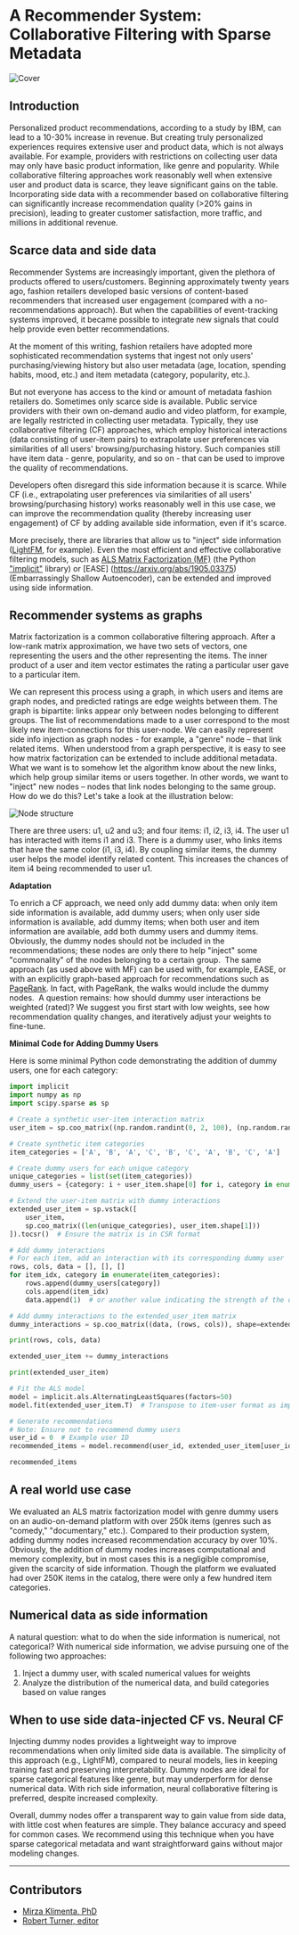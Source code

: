 # A Recommender System: Collaborative Filtering with Sparse Metadata

<img src=assets/use_cases/recommender_systems/recommender.png alt="Cover" data-size="100" />

## Introduction

Personalized product recommendations, according to a study by IBM, can lead to a 10-30% increase in revenue. But creating truly personalized experiences requires extensive user and product data, which is not always available. For example, providers with restrictions on collecting user data may only have basic product information, like genre and popularity. While collaborative filtering approaches work reasonably well when extensive user and product data is scarce, they leave significant gains on the table. Incorporating side data with a recommender based on collaborative filtering can significantly increase recommendation quality (>20% gains in precision), leading to greater customer satisfaction, more traffic, and millions in additional revenue.

## Scarce data and side data

Recommender Systems are increasingly important, given the plethora of products offered to users/customers. Beginning approximately twenty years ago, fashion retailers developed basic versions of content-based recommenders that increased user engagement (compared with a no-recommendations approach). But when the capabilities of event-tracking systems improved, it became possible to integrate new signals that could help provide even better recommendations. 

At the moment of this writing, fashion retailers have adopted more sophisticated recommendation systems that ingest not only users' purchasing/viewing history but also user metadata (age, location, spending habits, mood, etc.) and item metadata (category, popularity, etc.).

But not everyone has access to the kind or amount of metadata fashion retailers do. Sometimes only scarce side is available. Public service providers with their own on-demand audio and video platform, for example, are legally restricted in collecting user metadata. Typically, they use collaborative filtering (CF) approaches, which employ historical interactions (data consisting of user-item pairs) to extrapolate user preferences via similarities of all users' browsing/purchasing history. Such companies still have item data - genre, popularity, and so on - that can be used to improve the quality of recommendations. 

Developers often disregard this side information because it is scarce. While CF (i.e., extrapolating user preferences via similarities of all users' browsing/purchasing history) works reasonably well in this use case, we can improve the recommendation quality (thereby increasing user engagement) of CF by adding available side information, even if it's scarce. 

More precisely, there are libraries that allow us to "inject" side information ([LightFM](https://making.lyst.com/lightfm/docs/home.html), for example). Even the most efficient and effective collaborative filtering models, such as [ALS Matrix Factorization (MF)](http://yifanhu.net/PUB/cf.pdf) (the Python ["implicit"](https://github.com/benfred/implicit) library) or [EASE] (https://arxiv.org/abs/1905.03375) (Embarrassingly Shallow Autoencoder), can be extended and improved using side information.

## Recommender systems as graphs

Matrix factorization is a common collaborative filtering approach. After a low-rank matrix approximation, we have two sets of vectors, one representing the users and the other representing the items. The inner product of a user and item vector estimates the rating a particular user gave to a particular item.

We can represent this process using a graph, in which users and items are graph nodes, and predicted ratings are edge weights between them. The graph is bipartite: links appear only between nodes belonging to different groups. The list of recommendations made to a user correspond to the most likely new item-connections for this user-node. We can easily represent side info injection as graph nodes - for example, a "genre" node – that link related items.
​
When understood from a graph perspective, it is easy to see how matrix factorization can be extended to include additional metadata. What we want is to somehow let the algorithm know about the new links, which help group similar items or users together. In other words, we want to "inject" new nodes – nodes that link nodes belonging to the same group. How do we do this? Let's take a look at the illustration below:

<img src=assets/use_cases/recommender_systems/dummy_nodes.jpg alt="Node structure" data-size="100" />

There are three users: u1, u2 and u3; and four items: i1, i2, i3, i4. The user u1 has interacted with items i1 and i3. There is a dummy user, who links items that have the same color (i1, i3, i4). By coupling similar items, the dummy user helps the model identify related content. This increases the chances of item i4 being recommended to user u1.

**Adaptation**

To enrich a CF approach, we need only add dummy data: when only item side information is available, add dummy users; when only user side information is available, add dummy items; when both user and item information are available, add both dummy users and dummy items. Obviously, the dummy nodes should not be included in the recommendations; these nodes are only there to help "inject" some "commonality" of the nodes belonging to a certain group.
​
The same approach (as used above with MF) can be used with, for example, EASE, or with an explicitly graph-based approach for recommendations such as [PageRank](https://scikit-network.readthedocs.io/en/latest/use_cases/recommendation.html). In fact, with PageRank, the walks would include the dummy nodes.
​
A question remains: how should dummy user interactions be weighted (rated)? We suggest you first start with low weights, see how recommendation quality changes, and iteratively adjust your weights to fine-tune.

**Minimal Code for Adding Dummy Users**

Here is some minimal Python code demonstrating the addition of dummy users, one for each category:

``` python
import implicit
import numpy as np
import scipy.sparse as sp

# Create a synthetic user-item interaction matrix
user_item = sp.coo_matrix((np.random.randint(0, 2, 100), (np.random.randint(0, 10, 100), np.random.randint(0, 10, 100))))

# Create synthetic item categories
item_categories = ['A', 'B', 'A', 'C', 'B', 'C', 'A', 'B', 'C', 'A']

# Create dummy users for each unique category
unique_categories = list(set(item_categories))
dummy_users = {category: i + user_item.shape[0] for i, category in enumerate(unique_categories)}

# Extend the user-item matrix with dummy interactions
extended_user_item = sp.vstack([
    user_item,
    sp.coo_matrix((len(unique_categories), user_item.shape[1]))
]).tocsr()  # Ensure the matrix is in CSR format

# Add dummy interactions
# For each item, add an interaction with its corresponding dummy user
rows, cols, data = [], [], []
for item_idx, category in enumerate(item_categories):
    rows.append(dummy_users[category])
    cols.append(item_idx)
    data.append(1)  # or another value indicating the strength of the dummy interaction

# Add dummy interactions to the extended_user_item matrix
dummy_interactions = sp.coo_matrix((data, (rows, cols)), shape=extended_user_item.shape)

print(rows, cols, data)

extended_user_item += dummy_interactions

print(extended_user_item)

# Fit the ALS model
model = implicit.als.AlternatingLeastSquares(factors=50)
model.fit(extended_user_item.T)  # Transpose to item-user format as implicit library expects item-user matrix

# Generate recommendations
# Note: Ensure not to recommend dummy users
user_id = 0  # Example user ID
recommended_items = model.recommend(user_id, extended_user_item[user_id], N=5, filter_already_liked_items=True)

recommended_items
```

## A real world use case

We evaluated an ALS matrix factorization model with genre dummy users on an audio-on-demand platform with over 250k items (genres such as "comedy," "documentary," etc.). Compared to their production system, adding dummy nodes increased recommendation accuracy by over 10%. Obviously, the addition of dummy nodes increases computational and memory complexity, but in most cases this is a negligible compromise, given the scarcity of side information. Though the platform we evaluated had over 250K items in the catalog, there were only a few hundred item categories.

## Numerical data as side information

A natural question: what to do when the side information is numerical, not categorical? With numerical side information, we advise pursuing one of the following two approaches:

1. Inject a dummy user, with scaled numerical values for weights
2. Analyze the distribution of the numerical data, and build categories based on value ranges

## When to use side data-injected CF vs. Neural CF

Injecting dummy nodes provides a lightweight way to improve recommendations when only limited side data is available. The simplicity of this approach (e.g., LightFM), compared to neural models, lies in keeping training fast and preserving interpretability. Dummy nodes are ideal for sparse categorical features like genre, but may underperform for dense numerical data. With rich side information, neural collaborative filtering is preferred, despite increased complexity.

Overall, dummy nodes offer a transparent way to gain value from side data, with little cost when features are simple. They balance accuracy and speed for common cases. We recommend using this technique when you have sparse categorical metadata and want straightforward gains without major modeling changes.

---
## Contributors

- [Mirza Klimenta, PhD](https://www.linkedin.com/in/mirza-klimenta/)
- [Robert Turner, editor](https://robertturner.co/copyedit)
